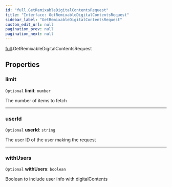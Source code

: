 ```yaml
---
id: "full.GetRemixableDigitalContentsRequest"
title: "Interface: GetRemixableDigitalContentsRequest"
sidebar_label: "GetRemixableDigitalContentsRequest"
custom_edit_url: null
pagination_prev: null
pagination_next: null
---
```


[full](../namespaces/full.md).GetRemixableDigitalContentsRequest

## Properties

### limit

 `Optional` **limit**: `number`

The number of items to fetch

___

### userId

 `Optional` **userId**: `string`

The user ID of the user making the request

___

### withUsers

 `Optional` **withUsers**: `boolean`

Boolean to include user info with digitalContents
